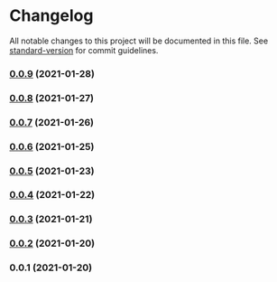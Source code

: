 # Changelog

All notable changes to this project will be documented in this file. See [standard-version](https://github.com/conventional-changelog/standard-version) for commit guidelines.

### [0.0.9](https://github.com/pahud/cdk-ec2spot/compare/v0.0.8...v0.0.9) (2021-01-28)

### [0.0.8](https://github.com/pahud/cdk-ec2spot/compare/v0.0.7...v0.0.8) (2021-01-27)

### [0.0.7](https://github.com/pahud/cdk-ec2spot/compare/v0.0.6...v0.0.7) (2021-01-26)

### [0.0.6](https://github.com/pahud/cdk-ec2spot/compare/v0.0.5...v0.0.6) (2021-01-25)

### [0.0.5](https://github.com/pahud/cdk-ec2spot/compare/v0.0.4...v0.0.5) (2021-01-23)

### [0.0.4](https://github.com/pahud/cdk-ec2spot/compare/v0.0.3...v0.0.4) (2021-01-22)

### [0.0.3](https://github.com/pahud/cdk-ec2spot/compare/v0.0.2...v0.0.3) (2021-01-21)

### [0.0.2](https://github.com/pahud/cdk-ec2spot/compare/v0.0.1...v0.0.2) (2021-01-20)

### 0.0.1 (2021-01-20)
